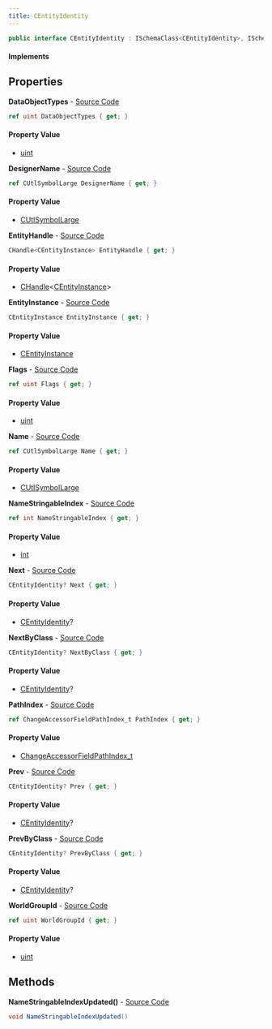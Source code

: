 ```yaml
---
title: CEntityIdentity
---
```


```csharp
public interface CEntityIdentity : ISchemaClass<CEntityIdentity>, ISchemaField, ISchemaClass, INativeHandle
```

#### Implements

## Properties

**DataObjectTypes** - [Source Code](https://github.com/swiftly-solution/swiftlys2/blob/master/managed/src/SwiftlyS2.Generated/Schemas/Interfaces/CEntityIdentity.cs#L26)

```csharp
ref uint DataObjectTypes { get; }
```

#### Property Value

- [uint](https://learn.microsoft.com/dotnet/api/system.uint32)

**DesignerName** - [Source Code](https://github.com/swiftly-solution/swiftlys2/blob/master/managed/src/SwiftlyS2.Generated/Schemas/Interfaces/CEntityIdentity.cs#L20)

```csharp
ref CUtlSymbolLarge DesignerName { get; }
```

#### Property Value

- [CUtlSymbolLarge](/docs/api/shared/natives/cutlsymbollarge)

**EntityHandle** - [Source Code](https://github.com/swiftly-solution/swiftlys2/blob/master/managed/src/SwiftlyS2.Core/Modules/Schemas/Extensions/CEntityIdentity.cs#L8)

```csharp
CHandle<CEntityInstance> EntityHandle { get; }
```

#### Property Value

- [CHandle](/docs/api/shared/natives/chandle-1)<[CEntityInstance](/docs/api/shared/schemadefinitions/centityinstance)>

**EntityInstance** - [Source Code](https://github.com/swiftly-solution/swiftlys2/blob/master/managed/src/SwiftlyS2.Core/Modules/Schemas/Extensions/CEntityIdentity.cs#L6)

```csharp
CEntityInstance EntityInstance { get; }
```

#### Property Value

- [CEntityInstance](/docs/api/shared/schemadefinitions/centityinstance)

**Flags** - [Source Code](https://github.com/swiftly-solution/swiftlys2/blob/master/managed/src/SwiftlyS2.Generated/Schemas/Interfaces/CEntityIdentity.cs#L22)

```csharp
ref uint Flags { get; }
```

#### Property Value

- [uint](https://learn.microsoft.com/dotnet/api/system.uint32)

**Name** - [Source Code](https://github.com/swiftly-solution/swiftlys2/blob/master/managed/src/SwiftlyS2.Generated/Schemas/Interfaces/CEntityIdentity.cs#L18)

```csharp
ref CUtlSymbolLarge Name { get; }
```

#### Property Value

- [CUtlSymbolLarge](/docs/api/shared/natives/cutlsymbollarge)

**NameStringableIndex** - [Source Code](https://github.com/swiftly-solution/swiftlys2/blob/master/managed/src/SwiftlyS2.Generated/Schemas/Interfaces/CEntityIdentity.cs#L16)

```csharp
ref int NameStringableIndex { get; }
```

#### Property Value

- [int](https://learn.microsoft.com/dotnet/api/system.int32)

**Next** - [Source Code](https://github.com/swiftly-solution/swiftlys2/blob/master/managed/src/SwiftlyS2.Generated/Schemas/Interfaces/CEntityIdentity.cs#L32)

```csharp
CEntityIdentity? Next { get; }
```

#### Property Value

- [CEntityIdentity](/docs/api/shared/schemadefinitions/centityidentity)?

**NextByClass** - [Source Code](https://github.com/swiftly-solution/swiftlys2/blob/master/managed/src/SwiftlyS2.Generated/Schemas/Interfaces/CEntityIdentity.cs#L36)

```csharp
CEntityIdentity? NextByClass { get; }
```

#### Property Value

- [CEntityIdentity](/docs/api/shared/schemadefinitions/centityidentity)?

**PathIndex** - [Source Code](https://github.com/swiftly-solution/swiftlys2/blob/master/managed/src/SwiftlyS2.Generated/Schemas/Interfaces/CEntityIdentity.cs#L28)

```csharp
ref ChangeAccessorFieldPathIndex_t PathIndex { get; }
```

#### Property Value

- [ChangeAccessorFieldPathIndex_t](/docs/api/shared/natives/changeaccessorfieldpathindex_t)

**Prev** - [Source Code](https://github.com/swiftly-solution/swiftlys2/blob/master/managed/src/SwiftlyS2.Generated/Schemas/Interfaces/CEntityIdentity.cs#L30)

```csharp
CEntityIdentity? Prev { get; }
```

#### Property Value

- [CEntityIdentity](/docs/api/shared/schemadefinitions/centityidentity)?

**PrevByClass** - [Source Code](https://github.com/swiftly-solution/swiftlys2/blob/master/managed/src/SwiftlyS2.Generated/Schemas/Interfaces/CEntityIdentity.cs#L34)

```csharp
CEntityIdentity? PrevByClass { get; }
```

#### Property Value

- [CEntityIdentity](/docs/api/shared/schemadefinitions/centityidentity)?

**WorldGroupId** - [Source Code](https://github.com/swiftly-solution/swiftlys2/blob/master/managed/src/SwiftlyS2.Generated/Schemas/Interfaces/CEntityIdentity.cs#L24)

```csharp
ref uint WorldGroupId { get; }
```

#### Property Value

- [uint](https://learn.microsoft.com/dotnet/api/system.uint32)

## Methods

**NameStringableIndexUpdated()** - [Source Code](https://github.com/swiftly-solution/swiftlys2/blob/master/managed/src/SwiftlyS2.Generated/Schemas/Interfaces/CEntityIdentity.cs#L38)

```csharp
void NameStringableIndexUpdated()
```

